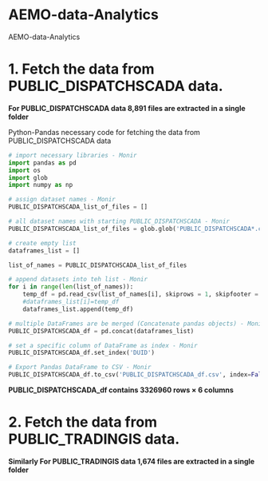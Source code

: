 # AEMO-data-Analytics
AEMO-data-Analytics

# 1. Fetch the data from PUBLIC_DISPATCHSCADA data.

**For PUBLIC_DISPATCHSCADA data 8,891 files are extracted in a single folder** 

Python-Pandas necessary code for fetching the data from PUBLIC_DISPATCHSCADA data

```python
# import necessary libraries - Monir
import pandas as pd
import os
import glob
import numpy as np

# assign dataset names - Monir
PUBLIC_DISPATCHSCADA_list_of_files = []

# all dataset names with starting PUBLIC_DISPATCHSCADA - Monir
PUBLIC_DISPATCHSCADA_list_of_files = glob.glob('PUBLIC_DISPATCHSCADA*.csv')

# create empty list
dataframes_list = []

list_of_names = PUBLIC_DISPATCHSCADA_list_of_files

# append datasets into teh list - Monir
for i in range(len(list_of_names)):
    temp_df = pd.read_csv(list_of_names[i], skiprows = 1, skipfooter = 1)
    #dataframes_list[i]=temp_df
    dataframes_list.append(temp_df)

# multiple DataFrames are be merged (Concatenate pandas objects) - Monir
PUBLIC_DISPATCHSCADA_df = pd.concat(dataframes_list)

# set a specific column of DataFrame as index - Monir
PUBLIC_DISPATCHSCADA_df.set_index('DUID')

# Export Pandas DataFrame to CSV - Monir
PUBLIC_DISPATCHSCADA_df.to_csv('PUBLIC_DISPATCHSCADA_df.csv', index=False)
```
**PUBLIC_DISPATCHSCADA_df contains 3326960 rows × 6 columns**

# 2. Fetch the data from PUBLIC_TRADINGIS data.

**Similarly For PUBLIC_TRADINGIS data 1,674 files are extracted in a single folder** 
